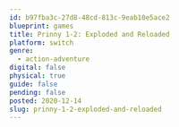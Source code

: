 ```yaml
---
id: b97fba3c-27d8-48cd-813c-9eab10e5ace2
blueprint: games
title: Prinny 1-2: Exploded and Reloaded
platform: switch
genre:
  - action-adventure
digital: false
physical: true
guide: false
pending: false
posted: 2020-12-14
slug: prinny-1-2-exploded-and-reloaded
---
```

